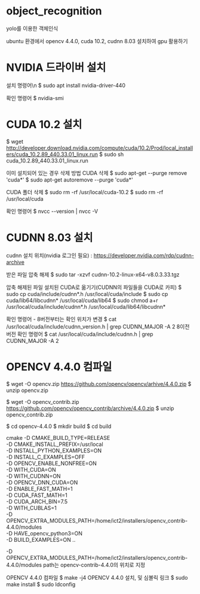 # object_recognition
yolo를 이용한 객체인식

ubuntu 환경에서 opencv 4.4.0, cuda 10.2, cudnn 8.03 설치하여 gpu 활용하기

# NVIDIA 드라이버 설치
설치 명령어\n
$ sudo apt install nvidia-driver-440

확인 명령어
$ nvidia-smi

# CUDA 10.2 설치
$ wget http://developer.download.nvidia.com/compute/cuda/10.2/Prod/local_installers/cuda_10.2.89_440.33.01_linux.run 
$ sudo sh cuda_10.2.89_440.33.01_linux.run

이미 설치되어 있는 경우 삭제 방법
CUDA 삭제
$ sudo apt-get --purge remove 'cuda*'
$ sudo apt-get autoremove --purge 'cuda*' 

CUDA 폴더 삭제
$ sudo rm -rf /usr/local/cuda-10.2
$ sudo rm -rf /usr/local/cuda

확인 명령어
$ nvcc --version | nvcc -V

# CUDNN 8.03 설치
cudnn 설치 위치(nvidia 로그인 필요) : https://developer.nvidia.com/rdp/cudnn-archive

받은 파일 압축 해제
$ sudo tar -xzvf cudnn-10.2-linux-x64-v8.0.3.33.tgz

압축 해제된 파일 설치된 CUDA로 옮기기(CUDNN의 파일들을 CUDA로 카피)
$ sudo cp cuda/include/cudnn*.h /usr/local/cuda/include 
$ sudo cp cuda/lib64/libcudnn* /usr/local/cuda/lib64 
$ sudo chmod a+r /usr/local/cuda/include/cudnn*.h /usr/local/cuda/lib64/libcudnn*

확인 명령어 - 8버전부터는 확인 위치가 변경
$ cat /usr/local/cuda/include/cudnn_version.h | grep CUDNN_MAJOR -A 2
8이전 버전 확인 명령어
$ cat /usr/local/cuda/include/cudnn.h | grep CUDNN_MAJOR -A 2

# OPENCV 4.4.0 컴파일
$ wget -O opencv.zip https://github.com/opencv/opencv/arhive/4.4.0.zip
$ unzip opencv.zip

$ wget -O opencv_contrib.zip https://github.com/opencv/opencv_contrib/archive/4.4.0.zip
$ unzip opencv_contrib.zip

$ cd opencv-4.4.0
$ mkdir build
$ cd build

cmake -D CMAKE_BUILD_TYPE=RELEASE \
	-D CMAKE_INSTALL_PREFIX=/usr/local \
	-D INSTALL_PYTHON_EXAMPLES=ON \
	-D INSTALL_C_EXAMPLES=OFF \
	-D OPENCV_ENABLE_NONFREE=ON \
	-D WITH_CUDA=ON \
	-D WITH_CUDNN=ON \
	-D OPENCV_DNN_CUDA=ON \
	-D ENABLE_FAST_MATH=1 \
	-D CUDA_FAST_MATH=1 \
	-D CUDA_ARCH_BIN=7.5 \
	-D WITH_CUBLAS=1 \
	-D OPENCV_EXTRA_MODULES_PATH=/home/ict2/installers/opencv_contrib-4.4.0/modules \
	-D HAVE_opencv_python3=ON \
	-D BUILD_EXAMPLES=ON ..

-D OPENCV_EXTRA_MODULES_PATH=/home/ict2/installers/opencv_contrib-4.4.0/modules 
path는 opencv-contrib-4.4.0의 위치로 지정

OPENCV 4.4.0 컴파일
$ make -j4 
OPENCV 4.4.0 설치, 및 심볼릭 링크
$ sudo make install
$ sudo ldconfig


